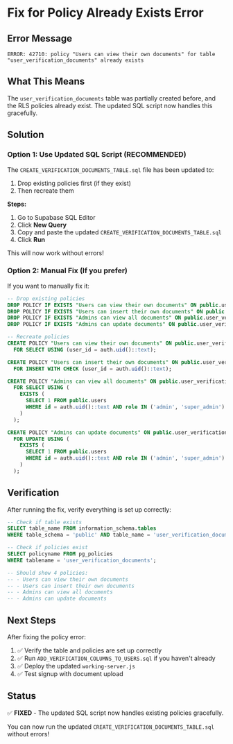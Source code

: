 # Fix for Policy Already Exists Error

## Error Message
```
ERROR: 42710: policy "Users can view their own documents" for table "user_verification_documents" already exists
```

## What This Means
The `user_verification_documents` table was partially created before, and the RLS policies already exist. The updated SQL script now handles this gracefully.

## Solution

### Option 1: Use Updated SQL Script (RECOMMENDED)
The `CREATE_VERIFICATION_DOCUMENTS_TABLE.sql` file has been updated to:
1. Drop existing policies first (if they exist)
2. Then recreate them

**Steps:**
1. Go to Supabase SQL Editor
2. Click **New Query**
3. Copy and paste the updated `CREATE_VERIFICATION_DOCUMENTS_TABLE.sql`
4. Click **Run**

This will now work without errors!

### Option 2: Manual Fix (If you prefer)
If you want to manually fix it:

```sql
-- Drop existing policies
DROP POLICY IF EXISTS "Users can view their own documents" ON public.user_verification_documents;
DROP POLICY IF EXISTS "Users can insert their own documents" ON public.user_verification_documents;
DROP POLICY IF EXISTS "Admins can view all documents" ON public.user_verification_documents;
DROP POLICY IF EXISTS "Admins can update documents" ON public.user_verification_documents;

-- Recreate policies
CREATE POLICY "Users can view their own documents" ON public.user_verification_documents
  FOR SELECT USING (user_id = auth.uid()::text);

CREATE POLICY "Users can insert their own documents" ON public.user_verification_documents
  FOR INSERT WITH CHECK (user_id = auth.uid()::text);

CREATE POLICY "Admins can view all documents" ON public.user_verification_documents
  FOR SELECT USING (
    EXISTS (
      SELECT 1 FROM public.users 
      WHERE id = auth.uid()::text AND role IN ('admin', 'super_admin')
    )
  );

CREATE POLICY "Admins can update documents" ON public.user_verification_documents
  FOR UPDATE USING (
    EXISTS (
      SELECT 1 FROM public.users 
      WHERE id = auth.uid()::text AND role IN ('admin', 'super_admin')
    )
  );
```

## Verification

After running the fix, verify everything is set up correctly:

```sql
-- Check if table exists
SELECT table_name FROM information_schema.tables 
WHERE table_schema = 'public' AND table_name = 'user_verification_documents';

-- Check if policies exist
SELECT policyname FROM pg_policies 
WHERE tablename = 'user_verification_documents';

-- Should show 4 policies:
-- - Users can view their own documents
-- - Users can insert their own documents
-- - Admins can view all documents
-- - Admins can update documents
```

## Next Steps

After fixing the policy error:

1. ✅ Verify the table and policies are set up correctly
2. ✅ Run `ADD_VERIFICATION_COLUMNS_TO_USERS.sql` if you haven't already
3. ✅ Deploy the updated `working-server.js`
4. ✅ Test signup with document upload

## Status

✅ **FIXED** - The updated SQL script now handles existing policies gracefully.

You can now run the updated `CREATE_VERIFICATION_DOCUMENTS_TABLE.sql` without errors!

